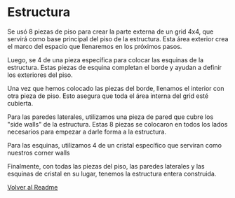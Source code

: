 # Estructura

Se usó 8 piezas de piso para crear la parte externa de un grid 4x4, que servirá como base principal del piso de la estructura. 
Esta área exterior crea el marco del espacio que llenaremos en los próximos pasos.

Luego, se 4 de una pieza específica para colocar las esquinas de la estructura. 
Estas piezas de esquina completan el borde y ayudan a definir los exteriores del piso.

Una vez que hemos colocado las piezas del borde, llenamos el interior con otra pieza de piso.
Esto asegura que toda el área interna del grid esté cubierta.

Para las paredes laterales, utilizamos una pieza de pared que cubre los "side walls" de la estructura. 
Estas 8 piezas se colocaron en todos los lados necesarios para empezar a darle forma a la estructura.

Para las esquinas, utilizamos 4 de un cristal específico que serviran como nuestros corner walls

Finalmente, con todas las piezas del piso, las paredes laterales y las esquinas de cristal en su lugar, tenemos la estructura entera construida.

[Volver al Readme](README.md)
